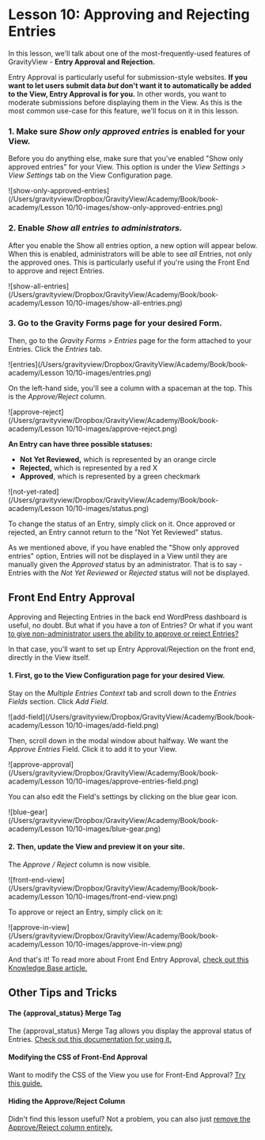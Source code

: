 

# Lesson 10: Approving and Rejecting Entries

In this lesson, we'll talk about one of the most-frequently-used features of GravityView - **Entry Approval and Rejection.**

Entry Approval is particularly useful for submission-style websites. **If you want to let users submit data *but* don't want it to automatically be added to the View, Entry Approval is for you.** In other words, you want to moderate submissions before displaying them in the View. As this is the most common use-case for this feature, we'll focus on it in this lesson.



### 1. Make sure *Show only approved entries* is enabled for your View.

Before you do anything else, make sure that you've enabled "Show only approved entries" for your View. This option is under the *View Settings > View Settings* tab on the View Configuration page.



![show-only-approved-entries](/Users/gravityview/Dropbox/GravityView/Academy/Book/book-academy/Lesson 10/10-images/show-only-approved-entries.png)



### 2. Enable *Show all entries to administrators.*

After you enable the Show all entries option, a new option will appear below. When this is enabled, administrators will be able to see *all* Entries, not only the approved ones. This is particularly useful if you're using the Front End to approve and reject Entries.



![show-all-entries](/Users/gravityview/Dropbox/GravityView/Academy/Book/book-academy/Lesson 10/10-images/show-all-entries.png)



### 3. Go to the Gravity Forms page for your desired Form.

Then, go to the *Gravity Forms > Entries* page for the form attached to your Entries. Click the *Entries* tab.



![entries](/Users/gravityview/Dropbox/GravityView/Academy/Book/book-academy/Lesson 10/10-images/entries.png)



On the left-hand side, you'll see a column with a spaceman at the top. This is the *Approve/Reject* column.



![approve-reject](/Users/gravityview/Dropbox/GravityView/Academy/Book/book-academy/Lesson 10/10-images/approve-reject.png)



**An Entry can have three possible statuses:**

- **Not Yet Reviewed,** which is represented by an orange circle
- **Rejected,** which is represented by a red X
- **Approved**, which is represented by a green checkmark



![not-yet-rated](/Users/gravityview/Dropbox/GravityView/Academy/Book/book-academy/Lesson 10/10-images/status.png)



To change the status of an Entry, simply click on it. Once approved or rejected, an Entry cannot return to the "Not Yet Reviewed" status.

As we mentioned above, if you have enabled the "Show only approved entries" option, Entries will not be displayed in a View until they are manually given the *Approved* status by an administrator. That is to say - Entries with the *Not Yet Reviewed* or *Rejected* status will not be displayed. 

## Front End Entry Approval

Approving and Rejecting Entries in the back end WordPress dashboard is useful, no doubt. But what if you have a *ton* of Entries? Or what if you want [to give non-administrator users the ability to approve or reject Entries?](https://docs.gravityview.co/article/311-gravityview-capabilities)

In that case, you'll want to set up Entry Approval/Rejection on the front end, directly in the View itself. 

#### 1. First, go to the View Configuration page for your desired View.

Stay on the *Multiple Entries Context* tab and scroll down to the *Entries Fields* section. Click *Add Field.*

![add-field](/Users/gravityview/Dropbox/GravityView/Academy/Book/book-academy/Lesson 10/10-images/add-field.png)

Then, scroll down in the modal window about halfway. We want the *Approve Entries* Field. Click it to add it to your View.



![approve-approval](/Users/gravityview/Dropbox/GravityView/Academy/Book/book-academy/Lesson 10/10-images/approve-entries-field.png)



You can also edit the Field's settings by clicking on the blue gear icon.



![blue-gear](/Users/gravityview/Dropbox/GravityView/Academy/Book/book-academy/Lesson 10/10-images/blue-gear.png)



#### 2. Then, update the View and preview it on your site.

The *Approve / Reject* column is now visible. 



![front-end-view](/Users/gravityview/Dropbox/GravityView/Academy/Book/book-academy/Lesson 10/10-images/front-end-view.png)



To approve or reject an Entry, simply click on it:

![approve-in-view](/Users/gravityview/Dropbox/GravityView/Academy/Book/book-academy/Lesson 10/10-images/approve-in-view.png)



And that's it! To read more about Front End Entry Approval, [check out this Knowledge Base article.](https://docs.gravityview.co/article/390-entry-approval)

## Other Tips and Tricks

#### The {approval_status} Merge Tag

The {approval_status} Merge Tag allows you display the approval status of Entries. [Check out this documentation for using it.](https://docs.gravityview.co/article/389-approvalstatus-merge-tag)

#### Modifying the CSS of Front-End Approval

Want to modify the CSS of the View you use for Front-End Approval? [Try this guide.](https://docs.gravityview.co/article/388-modifying-the-css-of-front-end-approval)

#### Hiding the Approve/Reject Column

Didn't find this lesson useful? Not a problem, you can also just [remove the Approve/Reject column entirely.](https://docs.gravityview.co/article/248-hiding-the-approvereject-entry-column)



